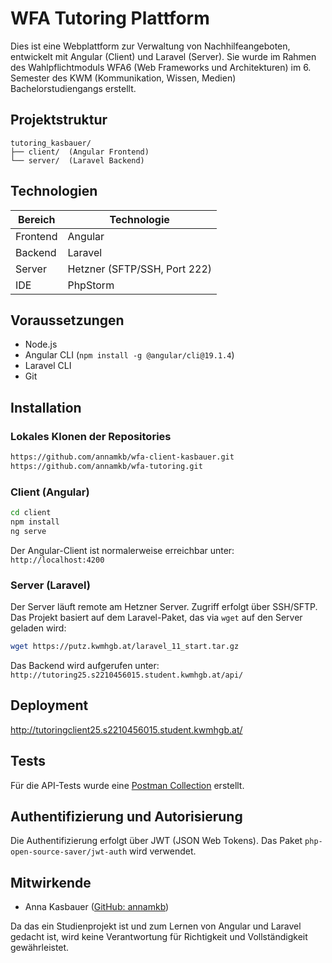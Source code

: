 # WFA Tutoring Plattform

Dies ist eine Webplattform zur Verwaltung von Nachhilfeangeboten, entwickelt mit Angular (Client) und Laravel (Server).
Sie wurde im Rahmen des Wahlpflichtmoduls WFA6 (Web Frameworks und Architekturen) im 6. Semester des KWM 
(Kommunikation, Wissen, Medien) Bachelorstudiengangs erstellt.

## Projektstruktur

```
tutoring_kasbauer/
├── client/  (Angular Frontend)
└── server/  (Laravel Backend)
```

## Technologien

| Bereich  | Technologie            |
| -------- | ---------------------- |
| Frontend | Angular                |
| Backend  | Laravel                |
| Server   | Hetzner (SFTP/SSH, Port 222) |
| IDE      | PhpStorm               |

## Voraussetzungen

* Node.js
* Angular CLI (`npm install -g @angular/cli@19.1.4`)
* Laravel CLI
* Git

## Installation

### Lokales Klonen der Repositories

```bash
https://github.com/annamkb/wfa-client-kasbauer.git
https://github.com/annamkb/wfa-tutoring.git
```

### Client (Angular)

```bash
cd client
npm install
ng serve
```

Der Angular-Client ist normalerweise erreichbar unter: `http://localhost:4200`

### Server (Laravel)

Der Server läuft remote am Hetzner Server. Zugriff erfolgt über SSH/SFTP. Das Projekt basiert auf dem Laravel-Paket, das via `wget` auf den Server geladen wird:

```bash
wget https://putz.kwmhgb.at/laravel_11_start.tar.gz
```

Das Backend wird aufgerufen unter:
`http://tutoring25.s2210456015.student.kwmhgb.at/api/`

## Deployment
http://tutoringclient25.s2210456015.student.kwmhgb.at/

## Tests

Für die API-Tests wurde eine [Postman Collection](https://postman.co/workspace/My-Workspace~70f72830-1b0f-4d5c-8194-46d9245487cb/collection/43562619-f40c4776-97d3-41bd-a928-8362baed0d57?action=share&creator=43562619) erstellt.

## Authentifizierung und Autorisierung

Die Authentifizierung erfolgt über JWT (JSON Web Tokens).
Das Paket `php-open-source-saver/jwt-auth` wird verwendet.

## Mitwirkende

* Anna Kasbauer ([GitHub: annamkb](https://github.com/annamkb))

Da das ein Studienprojekt ist und zum Lernen von Angular und Laravel gedacht ist, wird keine 
Verantwortung für Richtigkeit und Vollständigkeit gewährleistet.
